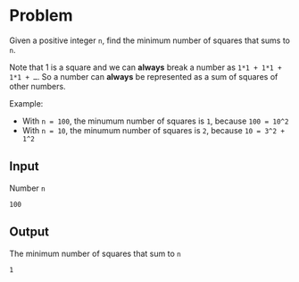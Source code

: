 # Problem
Given a positive integer `n`, find the minimum number of squares that sums to `n`.

Note that 1 is a square and we can **always** break a number as `1*1 + 1*1 + 1*1 + …`. So a number can **always** be represented as a sum of squares of other numbers.

Example: 
- With `n = 100`, the minumum number of squares is `1`, because `100 = 10^2`
- With `n = 10`, the minumum number of squares is `2`, because `10 = 3^2 + 1^2`

## Input
Number `n`
```
100
```

## Output
The minimum number of squares that sum to `n`
```
1
```
